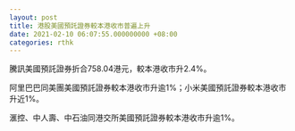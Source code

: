 ```yaml
---
layout: post
title: 港股美國預託證券較本港收市普遍上升
date: 2021-02-10 06:07:55.000000000 +08:00
categories: rthk
---
```


騰訊美國預託證券折合758.04港元，較本港收市升2.4%。

阿里巴巴同美團美國預託證券較本港收市升逾1%；小米美國預託證券較本港收市升近1%。

滙控、中人壽、中石油同港交所美國預託證券較本港收市升逾1%。
